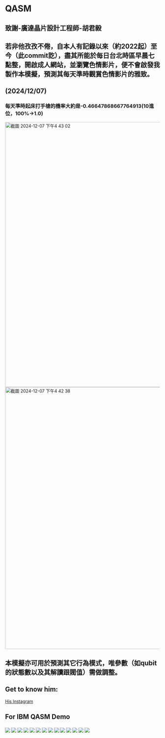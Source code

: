 # QASM

## 致謝-廣達晶片設計工程師-胡君毅

## 若非他孜孜不倦，自本人有記錄以來（約2022起）至今（此commit訖），盡其所能於每日台北時區早晨七點整，開啟成人網站，並瀏覽色情影片，便不會啟發我製作本模擬，預測其每天準時觀賞色情影片的雅致。

## (2024/12/07)

### 每天準時起床打手槍的機率大約是-0.46647868667764913(10進位，100%->1.0)
<img width="859" alt="截圖 2024-12-07 下午4 43 02" src="https://github.com/user-attachments/assets/631e3384-17bb-4754-a9d9-fca8ea27c1ad">
<img width="849" alt="截圖 2024-12-07 下午4 42 38" src="https://github.com/user-attachments/assets/c5df4e07-6fc5-4229-96b1-f5869f87bbb1">



## 本模擬亦可用於預測其它行為模式，唯參數（如qubit的狀態數以及其解讀跟閥值）需做調整。

## Get to know him:
[His Instagram](https://www.instagram.com/accounts/login/?next=https%3A%2F%2Fwww.instagram.com%2Ffirsugcoods%2F&is_from_rle)


## For IBM QASM Demo
### 
<img src="https://img.shields.io/badge/GIT-black?style=for-the-badge&logo=GIT&logoColor=F05032"/>
<img src="https://img.shields.io/badge/PYTHON-black?style=for-the-badge&logo=python&logoColor=gold"/>
<img src="https://img.shields.io/badge/numpy-black?style=for-the-badge&logo=numpy&logoColor=white"/>
<img src="https://img.shields.io/badge/PYTORCH-black?style=for-the-badge&logo=pytorch&logoColor=EE4C2C"/>
<img src="https://img.shields.io/badge/c-black?style=for-the-badge&logo=c&logoColor=A8B9CC"/>
<img src="https://img.shields.io/badge/c++-black?style=for-the-badge&logo=cplusplus&logoColor=00599C"/>
<img src="https://img.shields.io/badge/TENSORFLOW-black?style=for-the-badge&logo=tensorflow&logoColor=FF6F00"/>
<img src="https://img.shields.io/badge/GIT-black?style=for-the-badge&logo=GIT&logoColor=F05032"/>
<img src="https://img.shields.io/badge/PYTHON-black?style=for-the-badge&logo=python&logoColor=gold"/>
<img src="https://img.shields.io/badge/numpy-black?style=for-the-badge&logo=numpy&logoColor=white"/>
<img src="https://img.shields.io/badge/PYTORCH-black?style=for-the-badge&logo=pytorch&logoColor=EE4C2C"/>
<img src="https://img.shields.io/badge/c-black?style=for-the-badge&logo=c&logoColor=A8B9CC"/>
<img src="https://img.shields.io/badge/c++-black?style=for-the-badge&logo=cplusplus&logoColor=00599C"/>
<img src="https://img.shields.io/badge/TENSORFLOW-black?style=for-the-badge&logo=tensorflow&logoColor=FF6F00"/>
